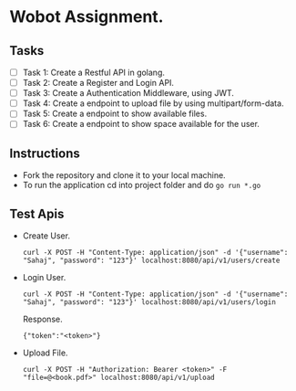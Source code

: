 # Wobot Assignment.

## Tasks
- [ ] Task 1: Create a Restful API in golang.
- [ ] Task 2: Create a Register and Login API.
- [ ] Task 3: Create a Authentication Middleware, using JWT.
- [ ] Task 4: Create a endpoint to upload file by using multipart/form-data.
- [ ] Task 5: Create a endpoint to show available files.
- [ ] Task 6: Create a endpoint to show space available for the user.

## Instructions
- Fork the repository and clone it to your local machine.
- To run the application cd into project folder and do `go run *.go`

## Test Apis
- Create User.
    ```
    curl -X POST -H "Content-Type: application/json" -d '{"username": "Sahaj", "password": "123"}' localhost:8080/api/v1/users/create
    ```
- Login User.
    ```
    curl -X POST -H "Content-Type: application/json" -d '{"username": "Sahaj", "password": "123"}' localhost:8080/api/v1/users/login
    ```
    Response.
    ```
    {"token":"<token>"}
    ```

- Upload File.
    ```
    curl -X POST -H "Authorization: Bearer <token>" -F "file=@<book.pdf>" localhost:8080/api/v1/upload
    ```